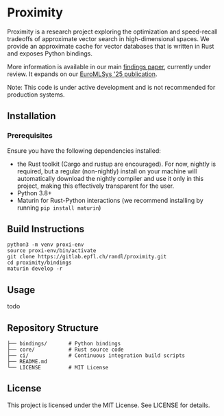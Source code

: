 # Proximity 

Proximity is a research project exploring the optimization and speed-recall tradeoffs of approximate vector search in high-dimensional spaces.
We provide an approximate cache for vector databases that is written in Rust and exposes Python bindings.

More information is available in our main [findings paper](https://arxiv.org/abs/2503.05530), currently under review. It expands on our [EuroMLSys '25 publication](https://dl.acm.org/doi/10.1145/3721146.3721941).

Note: This code is under active development and is not recommended for production systems.

## Installation

### Prerequisites

Ensure you have the following dependencies installed:

- the Rust toolkit (Cargo and rustup are encouraged). For now, nightly is required, but a regular (non-nightly) install on your machine will automatically download the nightly compiler and use it only in this project, making this effectively transparent for the user.
- Python 3.8+
- Maturin for Rust-Python interactions (we recommend installing by running ```pip install maturin```)

## Build Instructions

``` 
python3 -m venv proxi-env
source proxi-env/bin/activate
git clone https://gitlab.epfl.ch/randl/proximity.git
cd proximity/bindings
maturin develop -r
```

## Usage

todo

## Repository Structure

```proximity/
├── bindings/       # Python bindings
├── core/           # Rust source code
├── ci/             # Continuous integration build scripts
├── README.md
└── LICENSE         # MIT License
```
## License

This project is licensed under the MIT License. See LICENSE for details.

